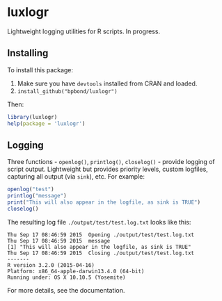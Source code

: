 # luxlogr
Lightweight logging utilities for R scripts. In progress.

## Installing
To install this package:

1. Make sure you have `devtools` installed from CRAN and loaded.
2. `install_github("bpbond/luxlogr")`

Then:

```R
library(luxlogr)
help(package = 'luxlogr')
```

## Logging

Three functions - `openlog()`, `printlog()`, `closelog()` - provide logging of script output. Lightweight but provides priority levels, custom logfiles, capturing all output (via `sink`), etc. For example:
```R
openlog("test")
printlog("message")
print("This will also appear in the logfile, as sink is TRUE")
closelog()
```
The resulting log file `./output/test/test.log.txt` looks like this:
```
Thu Sep 17 08:46:59 2015  Opening ./output/test/test.log.txt
Thu Sep 17 08:46:59 2015  message
[1] "This will also appear in the logfile, as sink is TRUE"
Thu Sep 17 08:46:59 2015  Closing ./output/test/test.log.txt
-------
R version 3.2.0 (2015-04-16)
Platform: x86_64-apple-darwin13.4.0 (64-bit)
Running under: OS X 10.10.5 (Yosemite)
```
For more details, see the documentation.
